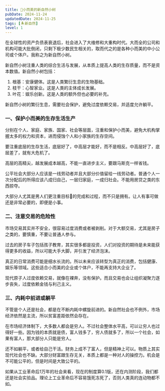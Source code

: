 ```yaml
---
title: 🌳小而美的新自然小树
pubDate: 2024-11-24
updatedDate: 2024-11-25
tags: [🏝新自然]
level: 1
---
```


在全球性的资产负债表衰退后，社会进入了大维修和大重构时代。大而全的公司和机构可能大批倒闭，只剩下极少数民生相关的，取而代之的是各种小而美的中小公司或个体户。我称之为新自然小树。

新自然小树注重人类的综合生活与发展，从本质上提高人类的生存质量，而不是资本数值。新自然小树包括：

1. 根基：安康健体。这是人类繁衍生息的生物基础。
2. 枝干：心智家业。这是人类的主体成长发展。
3. 叶花：娱乐创新。这是人类的额外但也必要的补充。

新自然小树的繁衍生息，需要社会保护，避免过度依赖交易，并适度允许躺平。

### 一、保护小而美的生存生活生产

分别在个人、家庭、家族、国家、社会等层面，注重和保护小而美，避免大机构掌握太多的权力和资本，进而侵蚀个人和小家族的生存空间。

要注重底层的生存生活，底层好了，中高层才能好，而不是相反。中高层好了，底层差了，就有大危机了。

高层的高精尖，越发展成本越高，不能一直进步主义，要跟马斯克一样省钱。

公平社会大部分人应该是一线劳动者并且大部分价值留给一线劳动者。普通个人一次分配后的所得应该八成归自己，一层归家庭，一成归社会。不能用房贷之类的东西掠夺。

大部分人尤其是男人们更注重目标🎯的完成和过程，而不只是拥有。让人有事可做还是非常必要的，即便是小事。

### 二、注意交易的危险性

市场交易其实并不安全，很容易过度消费或者被剥削。对于大额交易，尤其是房子之类的，要慎重，不要让普通人参与。

过去的房子车子包括孩子教育，其实很多都是投资，人们对投资的期待是未来能获得更多的收益，所以可能大手大脚，并引发了经济泡沫。

真正的日常消费可能是细水长流的。所以未来应该转型为真正的消费，包括健康、娱乐等领域。这些适合小而美的企业或个体户，不能再支持大企业了。

现代原子人过度依赖交易，就像在裸奔，没有保护。而且交易也会让组织凝聚力逐步丧失，过度依赖金钱与利己主义。

### 三、内耗中前进或躺平

不管是个人还是社会，都是在不断内耗中螺旋前进的。新自然社会也不例外，市场经济依然是主流，所以贫富差距依然会存在。

在市场经济体制下，大多数人都会是穷人。不过社会整体水平高，可以让穷人也过得好一些。因为钱的本质就是债，富人钱多了，穷人债就多了，所以一个社会，如果有富人，那大部分人只能是穷人。

还不如躺平，或者给自己干活。财务上成不了富人，但是精神上可以。物质上其实现代社会也不缺。大部分财富跟生存无关，本质上都是一种对人的操控力。机会是不可能公平的，但是时间是大致公平的。

如果从工业革命后1万年的社会来看，现在的制度算0.1版，还在内测阶段，我们都还是社会实验品。理论上工业革命后不容易饿死冻死了，否则人类真的连动物都不如。

